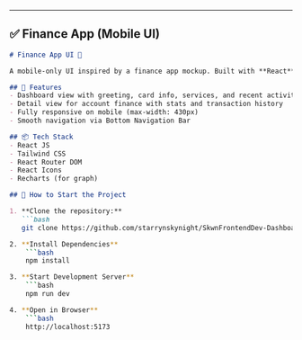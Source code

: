 
---

## ✅ **Finance App (Mobile UI)**

```markdown
# Finance App UI 📱

A mobile-only UI inspired by a finance app mockup. Built with **React**, **Tailwind CSS**, and **React Router DOM**.

## 🧩 Features
- Dashboard view with greeting, card info, services, and recent activity
- Detail view for account finance with stats and transaction history
- Fully responsive on mobile (max-width: 430px)
- Smooth navigation via Bottom Navigation Bar

## 📦 Tech Stack
- React JS
- Tailwind CSS
- React Router DOM
- React Icons
- Recharts (for graph)

## 🚀 How to Start the Project

1. **Clone the repository:**
   ```bash
   git clone https://github.com/starrynskynight/SkwnFrontendDev-DashboardFinance-EllaAulyaYustiani.git

2. **Install Dependencies**
    ```bash
    npm install

3. **Start Development Server**
    ```bash
    npm run dev

4. **Open in Browser**
    ```bash
    http://localhost:5173

